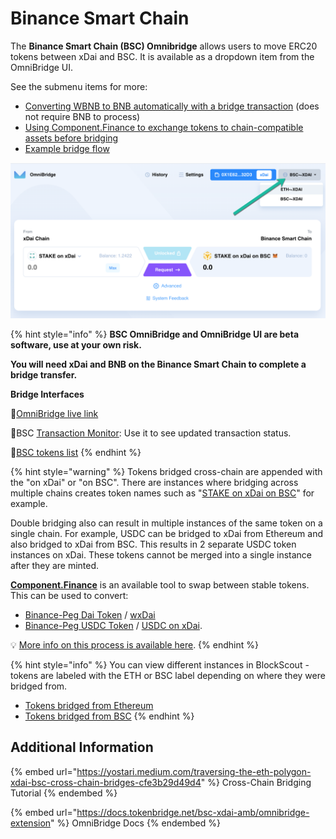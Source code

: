 # Binance Smart Chain

The **Binance Smart Chain (BSC) Omnibridge** allows users to move ERC20 tokens between xDai and BSC. It is available as a dropdown item from the OmniBridge UI.

See the submenu items for more:&#x20;

* [Converting WBNB to BNB automatically with a bridge transaction](wbnb-auto-conversion-to-bnb.md) (does not require BNB to process)
* [Using Component.Finance to exchange tokens to chain-compatible assets before bridging](dai-token-on-xdai-bsc.md)
* [Example bridge flow](bsc-omnibridge-example.md)&#x20;

![](../../../../.gitbook/assets/BSC-UI.png)

{% hint style="info" %}
**BSC OmniBridge and OmniBridge UI are beta software, use at your own risk.**

**You will need xDai and BNB on the Binance Smart Chain to complete a bridge transfer.**

**Bridge Interfaces**

🌉[OmniBridge live link](https://omni.xdaichain.com/bridge)

🌉BSC [Transaction Monitor](https://alm-bsc-xdai.herokuapp.com): Use it to see updated transaction status.

🌉[BSC tokens list](https://blockscout.com/xdai/mainnet/bridged-tokens/bsc)
{% endhint %}

{% hint style="warning" %}
Tokens bridged cross-chain are appended with the "on xDai" or "on BSC". There are instances where bridging across multiple chains creates token names such as "[STAKE on xDai on BSC](https://www.bscscan.com/token/0x24e5cf4a0577563d4e7761d14d53c8d0b504e337)" for example.

Double bridging also can result in multiple instances of the same token on a single chain. For example, USDC can be bridged to xDai from Ethereum and also bridged to xDai from BSC. This results in 2 separate USDC token instances on xDai. These tokens cannot be merged into a single instance after they are minted.

[**Component.Finance**](https://xdai.component.finance) is an available tool to swap between stable tokens. This can be used to convert:

* [Binance-Peg Dai Token](https://bscscan.com/token/0x1af3f329e8be154074d8769d1ffa4ee058b1dbc3) / [wxDai](https://blockscout.com/xdai/mainnet/tokens/0xe91D153E0b41518A2Ce8Dd3D7944Fa863463a97d/token-transfers)
* [Binance-Peg USDC Token](https://blockscout.com/xdai/mainnet/tokens/0xD10Cc63531a514BBa7789682E487Add1f15A51E2/token-transfers) / [USDC on xDai](https://blockscout.com/xdai/mainnet/tokens/0xDDAfbb505ad214D7b80b1f830fcCc89B60fb7A83/token-transfers).&#x20;

💡 [More info on this process is available here](dai-token-on-xdai-bsc.md).
{% endhint %}

{% hint style="info" %}
You can view different instances in BlockScout - tokens are labeled with the ETH or BSC label depending on where they were bridged from.

* [Tokens bridged from Ethereum](https://blockscout.com/xdai/mainnet/bridged-tokens/eth)
* [Tokens bridged from BSC](https://blockscout.com/xdai/mainnet/bridged-tokens/bsc)
{% endhint %}

## Additional Information

{% embed url="https://yostari.medium.com/traversing-the-eth-polygon-xdai-bsc-cross-chain-bridges-cfe3b29d49d4" %}
Cross-Chain Bridging Tutorial
{% endembed %}

{% embed url="https://docs.tokenbridge.net/bsc-xdai-amb/omnibridge-extension" %}
OmniBridge Docs
{% endembed %}

